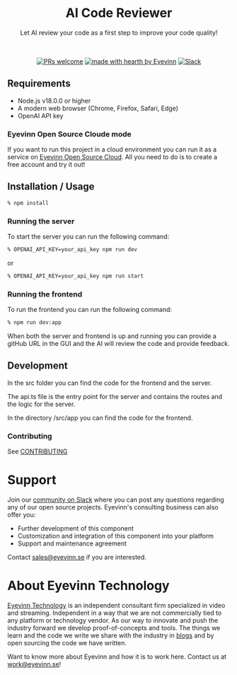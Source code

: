 <h1 align="center">
  AI Code Reviewer
</h1>

<div align="center">
  Let AI review your code as a first step to improve your code quality!
  <br />
  <br />
</div>

<div align="center">
<br />

[![PRs welcome](https://img.shields.io/badge/PRs-welcome-ff69b4.svg?style=flat-square)](https://github.com/eyevinn/{{repo-name}}/issues?q=is%3Aissue+is%3Aopen+label%3A%22help+wanted%22)
[![made with hearth by Eyevinn](https://img.shields.io/badge/made%20with%20%E2%99%A5%20by-Eyevinn-59cbe8.svg?style=flat-square)](https://github.com/eyevinn)
[![Slack](http://slack.streamingtech.se/badge.svg)](http://slack.streamingtech.se)

</div>

## Requirements

- Node.js v18.0.0 or higher
- A modern web browser (Chrome, Firefox, Safari, Edge)
- OpenAI API key

### Eyevinn Open Source Cloude mode

If you want to run this project in a cloud environment you can run it as a service on [Eyevinn Open Source Cloud](www.osaas.io). All you need to do is to create a free account and try it out!

## Installation / Usage

```bash
% npm install
```

### Running the server

To start the server you can run the following command:

```bash
% OPENAI_API_KEY=your_api_key npm run dev
```

or

```bash
% OPENAI_API_KEY=your_api_key npm run start
```

### Running the frontend

To run the frontend you can run the following command:

```bash
% npm run dev:app
```

When both the server and frontend is up and running you can provide a gitHub URL in the GUI and the AI will review the code and provide feedback.

## Development

In the src folder you can find the code for the frontend and the server.

The api.ts file is the entry point for the server and contains the routes and the logic for the server.

In the directory /src/app you can find the code for the frontend.

### Contributing

See [CONTRIBUTING](CONTRIBUTING.md)

# Support

Join our [community on Slack](http://slack.streamingtech.se) where you can post any questions regarding any of our open source projects. Eyevinn's consulting business can also offer you:

- Further development of this component
- Customization and integration of this component into your platform
- Support and maintenance agreement

Contact [sales@eyevinn.se](mailto:sales@eyevinn.se) if you are interested.

# About Eyevinn Technology

[Eyevinn Technology](https://www.eyevinntechnology.se) is an independent consultant firm specialized in video and streaming. Independent in a way that we are not commercially tied to any platform or technology vendor. As our way to innovate and push the industry forward we develop proof-of-concepts and tools. The things we learn and the code we write we share with the industry in [blogs](https://dev.to/video) and by open sourcing the code we have written.

Want to know more about Eyevinn and how it is to work here. Contact us at work@eyevinn.se!
